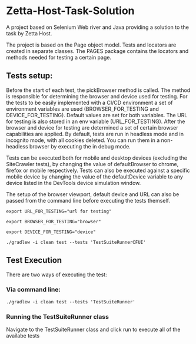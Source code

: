 # Zetta-Host-Task-Solution

A project based on Selenium Web river and Java providing a solution to the task by Zetta Host.


The project is based on the Page object model. Tests and locators are created in separate classes.
The PAGES package contains the locators and methods needed for testing a certain page. 

## Tests setup:
Before the start of each test, the pickBrowser method is called. The method is responsible for determining the browser and device used for testing.
For the tests to be easily implemented with a CI/CD environment a set of environment variables are used (BROWSER_FOR_TESTING and DEVICE_FOR_TESTING).
Default values are set for both variables. The URL for testing is also stored in an env variable (URL_FOR_TESTING).
After the browser and device for testing are determined a set of certain browser capabilities are applied.
By default, tests are run in headless mode and in incognito mode, with all cookies deleted. You can run them in a non-headless browser by executing the in debug mode.

Tests can be executed both for mobile and desktop devices (excluding the SiteCrawler tests), by changing the value of defaultBrowser to chrome, firefox or mobile respectively.
Tests can also be executed against a specific mobile device by changing the value of the defaultDevice variable to any device listed in the DevTools device simulation window.

The setup of the browser viewport, default device and URL can also be passed from the command line before executing the tests themself.

``
export URL_FOR_TESTING="url for testing"
``

``
export BROWSER_FOR_TESTING="browser"
``

``
export DEVICE_FOR_TESTING="device"
``

``
./gradlew -i clean test --tests 'TestSuiteRunnerCFUI'
``


## Test Execution
There are two ways of executing the test:

### Via command line:

``
./gradlew -i clean test --tests 'TestSuiteRunner'
``

### Running the TestSuiteRunner class
Navigate to the TestSuiteRunner class and click run to execute all of the availabe tests